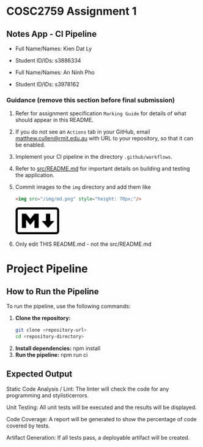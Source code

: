 
# COSC2759 Assignment 1
## Notes App - CI Pipeline
- Full Name/Names: Kien Dat Ly
- Student ID/IDs: s3886334

- Full Name/Names: An Ninh Pho
- Student ID/IDs: s3978162

### Guidance (remove this section before final submission)

1. Refer for assignment specification `Marking Guide` for details of what should appear in this README.

2. If you do not see an `Actions` tab in your GitHub, email matthew.cullen@rmit.edu.au with URL to your repository, so that it can be enabled.

3. Implement your CI pipeline in the directory `.github/workflows`.

4. Refer to [src/README.md](/src/README.md) for important details on building and testing the application.

5. Commit images to the `img` directory and add them like
    ```html
    <img src="/img/md.png" style="height: 70px;"/>
    ```
    <img src="/img/md.png" style="height: 70px;"/>

6. Only edit THIS README.md - not the src/README.md

# Project Pipeline

## How to Run the Pipeline

To run the pipeline, use the following commands:

1. **Clone the repository:**
   ```sh
   git clone <repository-url>
   cd <repository-directory>

2. **Install dependencies:**
    npm install
3. **Run the pipeline:**
    npm run ci

## Expected Output

Static Code Analysis / Lint: The linter will check the code for any programming and stylisticerrors.

Unit Testing: All unit tests will be executed and the results will be displayed.

Code Coverage: A report will be generated to show the percentage of code covered by tests.

Artifact Generation: If all tests pass, a deployable artifact will be created.
